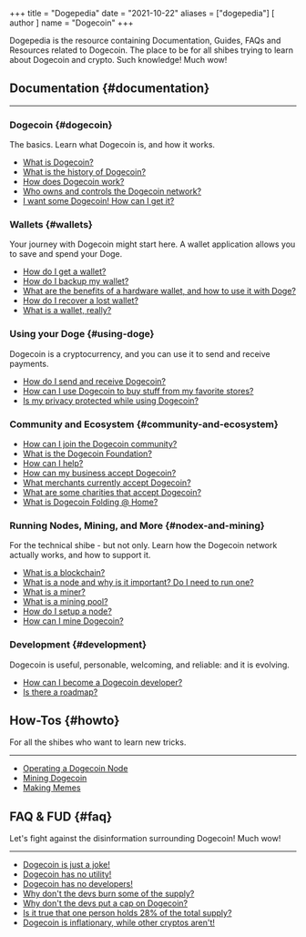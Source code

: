 +++
title = "Dogepedia"
date = "2021-10-22"
aliases = ["dogepedia"]
[ author ]
  name = "Dogecoin"
+++
 
Dogepedia is the resource containing Documentation, Guides, FAQs and Resources related to Dogecoin. The place to be for all shibes trying to learn about Dogecoin and crypto. Such knowledge! Much wow!

## Documentation {#documentation}
***
### Dogecoin {#dogecoin}
The basics. Learn what Dogecoin is, and how it works.
- [What is Dogecoin?](/dogepedia/articles/what-is-dogecoin)
- [What is the history of Dogecoin?](/dogepedia/articles/history-of-dogecoin)
- [How does Dogecoin work?](/dogepedia/articles/how-does-dogecoin-work)
- [Who owns and controls the Dogecoin network?](/dogepedia/articles/who-owns-dogecoin)
- [I want some Dogecoin! How can I get it?](/dogepedia/articles/get-dogecoin)

### Wallets {#wallets}
Your journey with Dogecoin might start here. A wallet application allows you to save and spend your Doge.
- [How do I get a wallet?](/dogepedia/articles/how-do-i-get-a-wallet)
- [How do I backup my wallet?](/dogepedia/articles/how-to-backup-a-wallet)
- [What are the benefits of a hardware wallet, and how to use it with Doge?](/dogepedia/articles/dogecoin-hardware-wallets)
- [How do I recover a lost wallet?](/dogepedia/articles/recover-a-lost-wallet)
- [What is a wallet, really?](/dogepedia/articles/what-is-a-wallet)

### Using your Doge {#using-doge}
Dogecoin is a cryptocurrency, and you can use it to send and receive payments.
- [How do I send and receive Dogecoin?](/dogepedia/articles/send-and-receive-dogecoin)
- [How can I use Dogecoin to buy stuff from my favorite stores?](/dogepedia/articles/using-dogecoin-in-a-store)
- [Is my privacy protected while using Dogecoin?](/dogepedia/articles/dogecoin-and-privacy)

### Community and Ecosystem {#community-and-ecosystem}
- [How can I join the Dogecoin community?](/dogepedia/articles/join-the-dogecoin-community)
- [What is the Dogecoin Foundation?](/dogepedia/articles/what-is-the-dogecoin-foundation)
- [How can I help?](/dogepedia/articles/how-can-i-help-doge)
- [How can my business accept Dogecoin?](/dogepedia/articles/how-can-my-business-accept-dogecoin)
- [What merchants currently accept Dogecoin?](/dogepedia/articles/merchants-accepting-doge)
- [What are some charities that accept Dogecoin?](/dogepedia/articles/charities-accepting-doge)
- [What is Dogecoin Folding @ Home?](/dogepedia/articles/dogecoin-folding-at-home)

### Running Nodes, Mining, and More {#nodex-and-mining}
For the technical shibe - but not only. Learn how the Dogecoin network actually works, and how to support it.
- [What is a blockchain?](/dogepedia/articles/what-is-a-blockchain)
- [What is a node and why is it important? Do I need to run one?](/dogepedia/articles/what-is-a-node)
- [What is a miner?](/dogepedia/articles/what-is-a-miner)
- [What is a mining pool?](/dogepedia/articles/what-is-a-mining-pool)
- [How do I setup a node?](/dogepedia/how-tos/operating-a-node)
- [How can I mine Dogecoin?](/dogepedia/how-tos/mining-dogecoin)

### Development {#development}
Dogecoin is useful, personable, welcoming, and reliable: and it is evolving.
<!--- [Who are the current Dogecoin developers?](/dogepedia/articles/dogecoin-developers)-->
- [How can I become a Dogecoin developer?](/dogepedia/articles/becoming-a-dogecoin-developer)
- [Is there a roadmap?](/dogepedia/articles/dogecoin-roadmap)

## How-Tos {#howto}
For all the shibes who want to learn new tricks.
***
- [Operating a Dogecoin Node](/dogepedia/how-tos/operating-a-node)
- [Mining Dogecoin](/dogepedia/how-tos/mining-dogecoin)
- [Making Memes](/dogepedia/how-tos/making-memes)

## FAQ & FUD {#faq}
Let's fight against the disinformation surrounding Dogecoin! Much wow!
***
- [Dogecoin is just a joke!](/dogepedia/faq/dogecoin-is-a-joke)
- [Dogecoin has no utility!](/dogepedia/faq/dogecoin-has-no-utility)
- [Dogecoin has no developers!](/dogepedia/faq/dogecoin-has-no-developers)
- [Why don't the devs burn some of the supply?](/dogepedia/faq/dogecoin-and-coin-burning)
- [Why don't the devs put a cap on Dogecoin?](/dogepedia/faq/putting-a-cap-on-dogecoin)
- [Is it true that one person holds 28% of the total supply?](/dogepedia/faq/dogecoin-whale-wallets)
- [Dogecoin is inflationary, while other cryptos aren't!](/dogepedia/faq/dogecoin-inflation)
